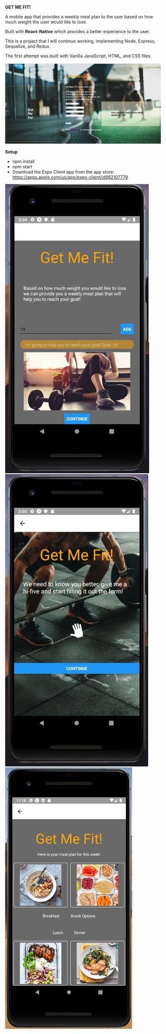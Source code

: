 **GET ME FIT!**

A mobile app that provides a weekly meal plan to the user based on how much weight the user would like to lose.

Built with **React-Native** which provides a better experience to the user.

This is a project that I will continue working, implementing Node, Express, Sequelize, and Redux.

The first attempt was built with Vanilla JavaScript, HTML, and CSS files.

![GET ME FIT WEB APP](/assets/Get-Me-Fit_WebApp.png)

**Setup**

- npm install
- npm start
- Download the Expo Client app from the app store: https://apps.apple.com/us/app/expo-client/id982107779

![GET ME FIT HOME SCREEN](/assets/HomeScreen.png)
![GET ME FIT USER FORM](/assets/UserFormScreen.png)
![GET ME FIT WEEKLY MEAL PLAN](/assets/WeeklyMealPlanScreen.png)

